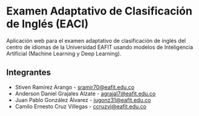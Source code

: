 # Examen Adaptativo de Clasificación de Inglés (EACI)

Aplicación web para el examen adaptativo de clasificación de inglés del centro de idiomas de la Universidad EAFIT usando modelos de Inteligencia Artificial (Machine Learning y Deep Learning). 

## Integrantes

  - Stiven Ramírez Arango - sramir70@eafit.edu.co
  - Anderson Daniel Grajales Alzate - agrajal7@eafit.edu.co
  - Juan Pablo González Álvarez - jugonz31@eafit.edu.co
  - Camilo Ernesto Cruz Villegas - ccruzvi@eafit.edu.co
